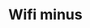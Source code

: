 ---
title: Wifi minus
tags: ["wifi", "minus", "signal", "decreased", "weakened", "connection"]
icon: wifi-minus
svg: '<svg xmlns="http://www.w3.org/2000/svg" width="24" height="24" fill="none" viewBox="0 0 24 24" stroke-width="1.5" stroke-linecap="round" stroke-linejoin="round" stroke="currentColor"><path d="M2 9.483A14.5 14.5 0 0 1 12 5.5m7 7.4c-3.866-3.867-10.134-3.867-14 0M15.5 6h5M16 16.157a5.657 5.657 0 0 0-8 0m4 3.093v-.5"/></svg>'
---